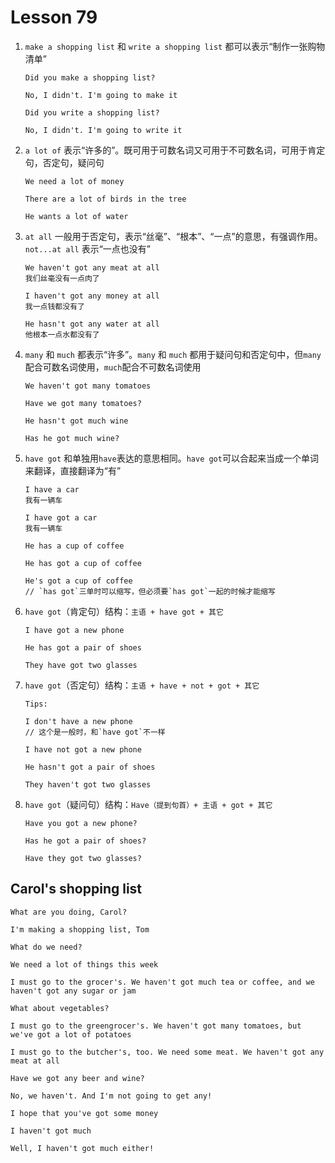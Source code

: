 # Lesson 79

1. `make a shopping list` 和 `write a shopping list` 都可以表示“制作一张购物清单”

   ```
   Did you make a shopping list?

   No, I didn't. I'm going to make it

   Did you write a shopping list?

   No, I didn't. I'm going to write it
   ```

2. `a lot of` 表示“许多的”。既可用于可数名词又可用于不可数名词，可用于肯定句，否定句，疑问句

   ```
   We need a lot of money

   There are a lot of birds in the tree

   He wants a lot of water
   ```

3. `at all` 一般用于否定句，表示“丝毫”、“根本”、“一点”的意思，有强调作用。`not...at all` 表示“一点也没有”

   ```
   We haven't got any meat at all
   我们丝毫没有一点肉了

   I haven't got any money at all
   我一点钱都没有了

   He hasn't got any water at all
   他根本一点水都没有了
   ```

4. `many` 和 `much` 都表示“许多”。`many` 和 `much` 都用于疑问句和否定句中，但`many`配合可数名词使用，`much`配合不可数名词使用

   ```
   We haven't got many tomatoes

   Have we got many tomatoes?

   He hasn't got much wine

   Has he got much wine?
   ```

5. `have got` 和单独用`have`表达的意思相同。`have got`可以合起来当成一个单词来翻译，直接翻译为“有”

   ```
   I have a car
   我有一辆车

   I have got a car
   我有一辆车

   He has a cup of coffee

   He has got a cup of coffee

   He's got a cup of coffee
   // `has got`三单时可以缩写，但必须要`has got`一起的时候才能缩写
   ```

6. `have got`（肯定句）结构：`主语 + have got + 其它`

   ```
   I have got a new phone

   He has got a pair of shoes

   They have got two glasses
   ```

7. `have got`（否定句）结构：`主语 + have + not + got + 其它`

   ```
   Tips:

   I don't have a new phone
   // 这个是一般时，和`have got`不一样
   ```

   ```
   I have not got a new phone

   He hasn't got a pair of shoes

   They haven't got two glasses
   ```

8. `have got`（疑问句）结构：`Have（提到句首）+ 主语 + got + 其它`

   ```
   Have you got a new phone?

   Has he got a pair of shoes?

   Have they got two glasses?
   ```

## Carol's shopping list

```
What are you doing, Carol?

I'm making a shopping list, Tom

What do we need?

We need a lot of things this week

I must go to the grocer's. We haven't got much tea or coffee, and we haven't got any sugar or jam

What about vegetables?

I must go to the greengrocer's. We haven't got many tomatoes, but we've got a lot of potatoes

I must go to the butcher's, too. We need some meat. We haven't got any meat at all

Have we got any beer and wine?

No, we haven't. And I'm not going to get any!

I hope that you've got some money

I haven't got much

Well, I haven't got much either!
```
